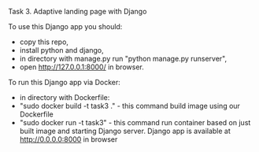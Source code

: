 Task 3. Adaptive landing page with Django

To use this Django app you should:
 - copy this repo,
 - install python and django,
 - in directory with manage.py run "python manage.py runserver",
 - open http://127.0.0.1:8000/ in browser.

To run this Django app via Docker:
 - in directory with Dockerfile:
  - "sudo docker build -t task3 ." - this command build image using our Dockerfile
  - "sudo docker run -t task3" - this command run container based on just built image and starting Django server.
  Django app is available at http://0.0.0.0:8000 in browser
